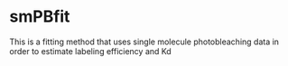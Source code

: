 # smPBfit
This is a fitting method that uses single molecule photobleaching data in order to estimate labeling efficiency and Kd
